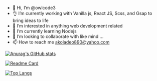 - 👋 Hi, I’m @owlcode3
- 👌 I’m currently working with Vanilla js, React JS, Scss, and Gsap to bring ideas to life
- 👀 I’m interested in anything web development related
- 🌱 I’m currently learning Nodejs
- 💞️ I’m looking to collaborate with like mind ...
- 📫 How to reach me akoladeo890@yahoo.com

[![Anurag's GitHub stats](https://github-readme-stats.vercel.app/api?username=owlcode3&show_icons=true&theme=radical)](https://github.com/anuraghazra/github-readme-stats)


[![Readme Card](https://github-readme-stats.vercel.app/api/pin/?username=owlcode3&repo=VirtualShield-clone&show_owner=true&show_icons=true&theme=radical)](https://github.com/anuraghazra/github-readme-stats)

[![Top Langs](https://github-readme-stats.vercel.app/api/top-langs/?username=owlcode3&show_icons=true&theme=radical)](https://github.com/anuraghazra/github-readme-stats)

<!---
owlcode3/owlcode3 is a ✨ special ✨ repository because its `README.md` (this file) appears on your GitHub profile.
You can click the Preview link to take a look at your changes.
--->
